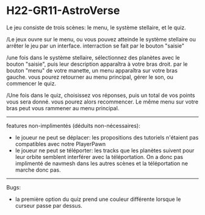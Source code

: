 # H22-GR11-AstroVerse

Le jeu consiste de trois scènes: le menu, le système stellaire, et le quiz.

/Le jeux ouvre sur le menu, ou vous pouvez atteinde le système stellaire ou arrêter le jeu par un interface. interraction se fait par le bouton "saisie"

/une fois dans le système stellaire, sélectionnez des planètes avec le bouton "saisie", puis leur description apparaîtra à votre bras droit. par le bouton "menu" de votre manette, un menu apparaîtra sur votre bras gauche. vous pourez retourner au menu principal, gérer le son, ou commencer le quiz.

/Une fois dans le quiz, choisissez vos réponses, puis un total de vos points vous sera donné. vous pourez alors recommencer. Le même menu sur votre bras peut vous rammener au menu principal.
_____________
features non-implimentés (déduits non-nécessaires): 
- le joueur ne peut se déplacer: les propositions des tutoriels n'étaient pas compatibles avec notre PlayerPawn
- le joueur ne peut se téléporter: les tracks que les planètes suivent pour leur orbite semblent interférer avec la téléportation. On a donc pas implimenté de navmesh dans les autres scènes et la téléportation ne marche donc pas.
_____________
Bugs:
- la première option du quiz prend une couleur différente lorsque le curseur passe par dessus.
